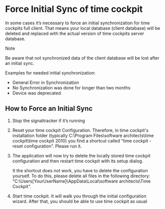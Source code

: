 # Force Initial Sync of time cockpit

In some cases it’s necessary to force an initial synchronization for time cockpits full client. That means your local database (client database) will be deleted and replaced with the actual version of time cockpits server database. 
> [!NOTE]
Be aware that not synchronized data of the client database will be lost after an initial sync.

Examples for needed initial synchronization:
* General Error in Synchronization
* No Synchronization was done for longer than two months
* Device was deprecated

## How to Force an Initial Sync
1. Stop the signaltracker if it’s running

1. Reset your time cockpit Configuration. Therefore, in time cockpit's installation folder (typically C:\Program Files\software architects\time cockpit\time cockpit 2010) you find a shortcut called “time cockpit - reset configuration”. Please run it.

1. The application will now try to delete the locally stored time cockpit configuration and then restart time cockpit with its setup dialog.
   
   It the shortcut does not work, you have to delete the configuration yourself. To do this, please delete all files in the following directory: “C:\Users\[YourUserName]\AppData\Local\software architects\Time Cockpit”.

1. Start time cockpit. It will walk you through the initial configuration wizard. After that, you should be able to use time cockpit as usual
